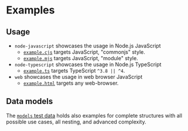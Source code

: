 # Examples

## Usage

* `node-javascript` showcases the usage in Node.js JavaScript
  * [`example.cjs`](node-javascript/example.cjs) targets JavaScript, "commonjs" style.
  * [`example.mjs`](node-javascript/example.mjs) targets JavaScript, "module" style.
* `node-typescript` showcases the usage in Node.js TypeScript
  * [`example.ts`](node-typescript/example.ts) targets TypeScript `^3.8 || ^4`.
* `web` showcases the usage in web browser JavaScript
  * [`example.html`](web/example.html) targets any web-browser.

## Data models

The [`models` test data](../tests/_data/models.js) holds also examples for complete structures
with all possible use cases, all nesting, and advanced complexity.
